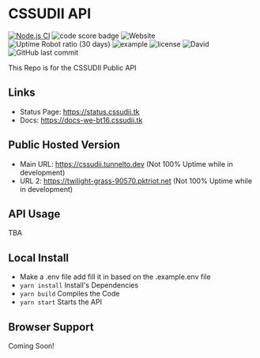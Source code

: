 # CSSUDII API
[![Node.js CI](https://github.com/CSSUDII/public/actions/workflows/node.js.yml/badge.svg)](https://github.com/CSSUDII/public/actions/workflows/node.js.yml) ![code score badge](https://www.code-inspector.com/project/21868/score/svg) ![Website](https://img.shields.io/website?down_message=offline&label=API&up_message=online&url=https%3A%2F%2Fcssudii.tunnelto.dev) ![Uptime Robot ratio (30 days)](https://img.shields.io/uptimerobot/ratio/m787949650-67589e69fbffafdf836b1b85) ![example](https://img.shields.io/badge/dynamic/json?label=Example%20API%20Response&query=example&url=https%3A%2F%2Fcssudii.tunnelto.dev%2Fv1%2Fplaceholders) ![license](https://img.shields.io/github/license/CSSUDII/public) ![David](https://img.shields.io/david/CSSUDII/public) ![GitHub last commit](https://img.shields.io/github/last-commit/CSSUDII/public)

This Repo is for the CSSUDII Public API

## Links
- Status Page: https://status.cssudii.tk
- Docs: https://docs-we-bt16.cssudii.tk

## Public Hosted Version
- Main URL: https://cssudii.tunnelto.dev (Not 100% Uptime while in development)
- URL 2: https://twilight-grass-90570.pktriot.net (Not 100% Uptime while in development)

## API Usage
 TBA

## Local Install
- Make a .env file add fill it in based on the .example.env file
- `yarn install` Install's Dependencies
- `yarn build` Compiles the Code
- `yarn start` Starts the API

## Browser Support
Coming Soon!
